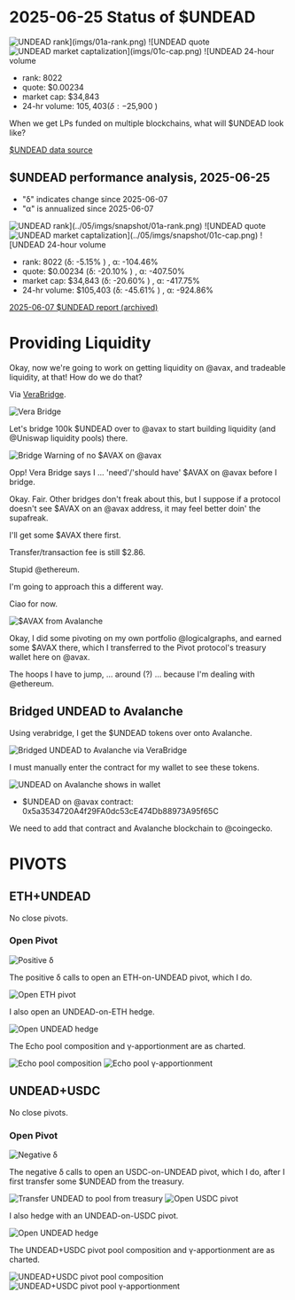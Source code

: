 # 2025-06-25 Status of $UNDEAD 

![$UNDEAD rank](imgs/01a-rank.png) 
![$UNDEAD quote](imgs/01b-quote.png) 
![$UNDEAD market captalization](imgs/01c-cap.png) 
![$UNDEAD 24-hour volume](imgs/01d-vol.png) 

* rank: 8022 
* quote: $0.00234 
* market cap: $34,843 
* 24-hr volume: $105,403 (δ: -$25,900 ) 

When we get LPs funded on multiple blockchains, what will $UNDEAD look like? 

[$UNDEAD data source](https://www.coingecko.com/en/coins/undead-blocks) 
## $UNDEAD performance analysis, 2025-06-25 

* "δ" indicates change since 2025-06-07 
* "α" is annualized since 2025-06-07 

![$UNDEAD rank](../05/imgs/snapshot/01a-rank.png) 
![$UNDEAD quote](../05/imgs/snapshot/01b-quote.png) 
![$UNDEAD market captalization](../05/imgs/snapshot/01c-cap.png) 
![$UNDEAD 24-hour volume](../05/imgs/snapshot/01d-vol.png) 

* rank: 8022 (δ: -5.15% ) , α: -104.46% 
* quote: $0.00234 (δ: -20.10% ) , α: -407.50% 
* market cap: $34,843 (δ: -20.60% ) , α: -417.75% 
* 24-hr volume: $105,403 (δ: -45.61% ) , α: -924.86% 

[2025-06-07 $UNDEAD report (archived)](https://github.com/pivoteur/biz/tree/main/blog/2025/06/05) 

# Providing Liquidity

Okay, now we're going to work on getting liquidity on @avax, and tradeable liquidity, at that! How do we do that?

Via [VeraBridge](https://app.verabridge.io/).

![Vera Bridge](imgs/02-vera-bridge.png)

Let's bridge 100k $UNDEAD over to @avax to start building liquidity (and @Uniswap liquidity pools) there.

![Bridge Warning of no $AVAX on @avax](imgs/03-no-avax.png)

Opp! Vera Bridge says I ... 'need'/'should have' $AVAX on @avax before I bridge.

Okay. Fair. Other bridges don't freak about this, but I suppose if a protocol doesn't see $AVAX on an @avax address, it may feel better doin' the supafreak.

I'll get some $AVAX there first.

Transfer/transaction fee is still $2.86.

Stupid @ethereum.

I'm going to approach this a different way.

Ciao for now.

![$AVAX from Avalanche](imgs/05-personal-avax.png)

Okay, I did some pivoting on my own portfolio @logicalgraphs, and earned some $AVAX there, which I transferred to the Pivot protocol's treasury wallet here on @avax. 

The hoops I have to jump, ... around (?) ... because I'm dealing with @ethereum. 
## Bridged UNDEAD to Avalanche

Using verabridge, I get the $UNDEAD tokens over onto Avalanche.

![Bridged UNDEAD to Avalanche via VeraBridge](imgs/06a-undead-xferred.png)

I must manually enter the contract for my wallet to see these tokens.

![UNDEAD on Avalanche shows in wallet](imgs/06b-undead-on-avax.png)

* $UNDEAD on @avax contract: 0x5a3534720A4f29FA0dc53cE474Db88973A95f65C

We need to add that contract and Avalanche blockchain to @coingecko.

# PIVOTS 

## ETH+UNDEAD 

No close pivots. 

### Open Pivot 

![Positive δ](imgs/07a-pos.png) 

The positive δ calls to open an ETH-on-UNDEAD pivot, which I do. 

![Open ETH pivot](imgs/07b-open-eth-pivot.png) 

I also open an UNDEAD-on-ETH hedge. 

![Open UNDEAD hedge](imgs/07c-open-undead-hedge.png) 

The Echo pool composition and γ-apportionment are as charted. 

![Echo pool composition](imgs/08a-comp.png) 
![Echo pool γ-apportionment](imgs/08b-apport.png) 

## UNDEAD+USDC 

No close pivots. 

### Open Pivot 

![Negative δ](imgs/09a-neg.png) 

The negative δ calls to open an USDC-on-UNDEAD pivot, which I do, after I first transfer some $UNDEAD from the treasury. 

![Transfer UNDEAD to pool from treasury](imgs/09b-xfer-undead.png)
![Open USDC pivot](imgs/09c-open-usdc-pivot.png) 

I also hedge with an UNDEAD-on-USDC pivot. 

![Open UNDEAD hedge](imgs/09d-open-undead-hedge.png) 

The UNDEAD+USDC pivot pool composition and γ-apportionment are as charted. 

![UNDEAD+USDC pivot pool composition](imgs/10a-comp.png) 
![UNDEAD+USDC pivot pool γ-apportionment](imgs/10b-apport.png) 

